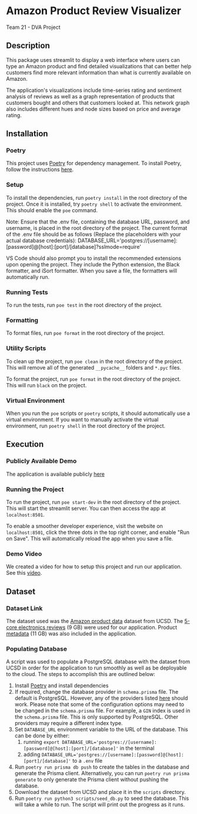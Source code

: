 # Amazon Product Review Visualizer

Team 21 - DVA Project

## Description

This package uses streamlit to display a web interface where users can type an Amazon product and find detailed visualizations that can better help customers find more relevant information than what is currently available on Amazon.

The application's visualizations include time-series rating and sentiment analysis of reviews as well as a graph representation of products that customers bought and others that customers looked at. This network graph also includes different hues and node sizes based on price and average rating.

## Installation

### Poetry

This project uses [Poetry](https://python-poetry.org/) for dependency management. To install Poetry, follow the instructions [here](https://python-poetry.org/docs/#installation).

### Setup

To install the dependencies, run `poetry install` in the root directory of the project. Once it is installed, try `poetry shell` to activate the environment. This should enable the `poe` command.

Note: Ensure that the .env file, containing the database URL, password, and username, is placed in the root directory of the project. The current format of the .env file should be as follows (Replace the placeholders with your actual database credentials):
DATABASE_URL='postgres://[username]:[password]@[host]:[port]/[database]?sslmode=require'

VS Code should also prompt you to install the recommended extensions upon opening the project. They include the Python extension, the Black formatter, and iSort formatter. When you save a file, the formatters will automatically run.

### Running Tests

To run the tests, run `poe test` in the root directory of the project.

### Formatting

To format files, run `poe format` in the root directory of the project.

### Utility Scripts

To clean up the project, run `poe clean` in the root directory of the project. This will remove all of the generated `__pycache__` folders and `*.pyc` files.

To format the project, run `poe format` in the root directory of the project. This will run `black` on the project.

### Virtual Environment

When you run the `poe` scripts or `poetry` scripts, it should automatically use a virtual environment. If you want to manually activate the virtual environment, run `poetry shell` in the root directory of the project.

## Execution

### Publicly Available Demo

The application is available publicly [here](https://amazon-review-viz.streamlit.app/)

### Running the Project

To run the project, run `poe start-dev` in the root directory of the project. This will start the streamlit server. You can then access the app at `localhost:8501`.

To enable a smoother developer experience, visit the website on `localhost:8501`, click the three dots in the top right corner, and enable "Run on Save". This will automatically reload the app when you save a file.

### Demo Video

We created a video for how to setup this project and run our application. See this [video](https://youtu.be/2Uk9yU0pOgk).

## Dataset

### Dataset Link

The dataset used was the [Amazon product data](https://cseweb.ucsd.edu/~jmcauley/datasets/amazon/links.html) dataset from UCSD. The [5-core electronics reviews](http://snap.stanford.edu/data/amazon/productGraph/categoryFiles/reviews_Electronics_5.json.gz) (9 GB) were used for our application. Product [metadata](http://snap.stanford.edu/data/amazon/productGraph/metadata.json.gz) (11 GB) was also included in the application.

### Populating Database

A script was used to populate a PostgreSQL database with the dataset from UCSD in order for the application to run smoothly as well as be deployable to the cloud. The steps to accomplish this are outlined below:

1. Install [Poetry](#setup) and install dependencies
2. If required, change the database provider in `schema.prisma` file. The default is PostgreSQL. However, any of the providers listed [here](https://www.prisma.io/docs/reference/database-reference/supported-databases) should work. Please note that some of the configuration options may need to be changed in the `schema.prisma` file. For example, a `GIN` index is used in the `schema.prisma` file. This is only supported by PostgreSQL. Other providers may require a different index type.
3. Set `DATABASE_URL` environment variable to the URL of the database. This can be done by either:
   1. running `export DATABASE_URL='postgres://[username]:[password]@[host]:[port]/[database]'` in the terminal
   2. adding `DATABASE_URL='postgres://[username]:[password]@[host]:[port]/[database]'` to a `.env` file
4. Run `poetry run prisma db push` to create the tables in the database and generate the Prisma client. Alternatively, you can run `poetry run prisma generate` to only generate the Prisma client without pushing the database.
5. Download the dataset from UCSD and place it in the `scripts` directory.
6. Run `poetry run python3 scripts/seed_db.py` to seed the database. This will take a while to run. The script will print out the progress as it runs.
